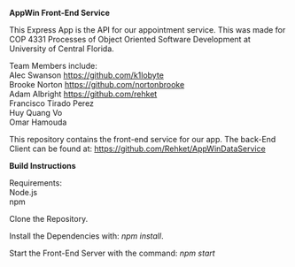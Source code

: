 **AppWin Front-End Service**

This Express App is the API for our appointment service. This was made for COP 4331 Processes of Object Oriented Software Development at University of Central Florida.

Team Members include:<br>
Alec Swanson https://github.com/k1lobyte <br>
Brooke Norton https://github.com/nortonbrooke <br>
Adam Albright https://github.com/rehket<br>
Francisco Tirado Perez<br>
Huy Quang Vo<br>
Omar Hamouda<br>
 
 This repository contains the front-end service for our app. The back-End Client can be found at: https://github.com/Rehket/AppWinDataService
 
**Build Instructions**

Requirements:<br>
Node.js<br>
npm<br>

Clone the Repository.

Install the Dependencies with: _npm install_.

Start the Front-End Server with the command: _npm start_
